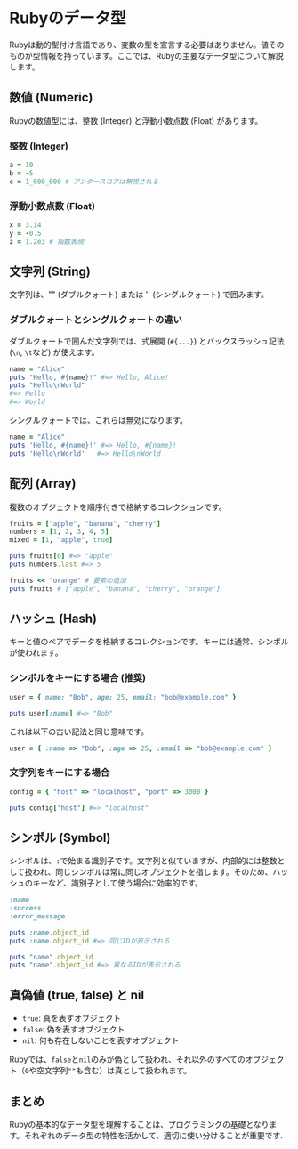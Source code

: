 # Rubyのデータ型

Rubyは動的型付け言語であり、変数の型を宣言する必要はありません。値そのものが型情報を持っています。ここでは、Rubyの主要なデータ型について解説します。

## 数値 (Numeric)

Rubyの数値型には、整数 (Integer) と浮動小数点数 (Float) があります。

### 整数 (Integer)

```ruby
a = 10
b = -5
c = 1_000_000 # アンダースコアは無視される
```

### 浮動小数点数 (Float)

```ruby
x = 3.14
y = -0.5
z = 1.2e3 # 指数表現
```

## 文字列 (String)

文字列は、"" (ダブルクォート) または '' (シングルクォート) で囲みます。

### ダブルクォートとシングルクォートの違い

ダブルクォートで囲んだ文字列では、式展開 (`#{...}`) とバックスラッシュ記法 (`\n`, `\t`など) が使えます。

```ruby
name = "Alice"
puts "Hello, #{name}!" #=> Hello, Alice!
puts "Hello\nWorld"
#=> Hello
#=> World
```

シングルクォートでは、これらは無効になります。

```ruby
name = "Alice"
puts 'Hello, #{name}!' #=> Hello, #{name}!
puts 'Hello\nWorld'   #=> Hello\nWorld
```

## 配列 (Array)

複数のオブジェクトを順序付きで格納するコレクションです。

```ruby
fruits = ["apple", "banana", "cherry"]
numbers = [1, 2, 3, 4, 5]
mixed = [1, "apple", true]

puts fruits[0] #=> "apple"
puts numbers.last #=> 5

fruits << "orange" # 要素の追加
puts fruits # ["apple", "banana", "cherry", "orange"]
```

## ハッシュ (Hash)

キーと値のペアでデータを格納するコレクションです。キーには通常、シンボルが使われます。

### シンボルをキーにする場合 (推奨)

```ruby
user = { name: "Bob", age: 25, email: "bob@example.com" }

puts user[:name] #=> "Bob"
```

これは以下の古い記法と同じ意味です。

```ruby
user = { :name => "Bob", :age => 25, :email => "bob@example.com" }
```

### 文字列をキーにする場合

```ruby
config = { "host" => "localhost", "port" => 3000 }

puts config["host"] #=> "localhost"
```

## シンボル (Symbol)

シンボルは、`:`で始まる識別子です。文字列と似ていますが、内部的には整数として扱われ、同じシンボルは常に同じオブジェクトを指します。そのため、ハッシュのキーなど、識別子として使う場合に効率的です。

```ruby
:name
:success
:error_message

puts :name.object_id
puts :name.object_id #=> 同じIDが表示される

puts "name".object_id
puts "name".object_id #=> 異なるIDが表示される
```

## 真偽値 (true, false) と nil

- `true`: 真を表すオブジェクト
- `false`: 偽を表すオブジェクト
- `nil`: 何も存在しないことを表すオブジェクト

Rubyでは、`false`と`nil`のみが偽として扱われ、それ以外のすべてのオブジェクト（`0`や空文字列`""`も含む）は真として扱われます。

## まとめ

Rubyの基本的なデータ型を理解することは、プログラミングの基礎となります。それぞれのデータ型の特性を活かして、適切に使い分けることが重要です.
